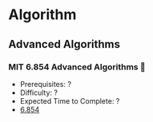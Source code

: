 # Algorithm
## Advanced Algorithms

### MIT 6.854 Advanced Algorithms 🎯
- Prerequisites: ?
- Difficulty: ?
- Expected Time to Complete: ?
- [6.854](https://ocw.mit.edu/courses/6-854j-advanced-algorithms-fall-2008/)
